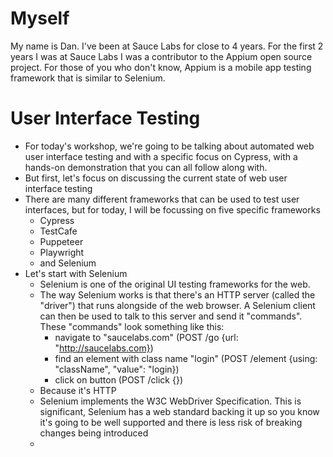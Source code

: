 # Myself
My name is Dan. I've been at Sauce Labs for close to 4 years. For the first 2 years I was at Sauce Labs I was a contributor to the Appium open source project. For those of you who don't know, Appium is a mobile app testing framework that is similar to Selenium.

# User Interface Testing
* For today's workshop, we're going to be talking about automated web user interface testing and with a specific focus on Cypress, with a hands-on demonstration that you can all follow along with. 
* But first, let's focus on discussing the current state of web user interface testing
* There are many different frameworks that can be used to test user interfaces, but for today, I will be focussing on five specific frameworks
  * Cypress
  * TestCafe
  * Puppeteer
  * Playwright
  * and Selenium
* Let's start with Selenium
  * Selenium is one of the original UI testing frameworks for the web.
  * The way Selenium works is that there's an HTTP server (called the "driver") that runs alongside of the web browser. A Selenium client can then be used to talk to this server and send it "commands". These "commands" look something like this:
     * navigate to "saucelabs.com" (POST /go {url: "http://saucelabs.com})
     * find an element with class name "login" (POST /element {using: "className", "value": "login})
     * click on button (POST /click {})
  * Because it's HTTP 
  * Selenium implements the W3C WebDriver Specification. This is significant, Selenium has a web standard backing it up so you know it's going to be well supported and there is less risk of breaking changes being introduced
  * 